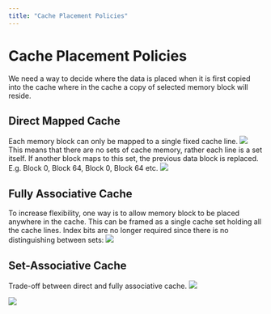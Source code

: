 ```yaml
---
title: "Cache Placement Policies"
---
```

# Cache Placement Policies
We need a way to decide where the data is placed when it is first copied into the cache where in the cache a copy of selected memory block will reside.
## Direct Mapped Cache
Each memory block can only be mapped to a single fixed cache line. 
![](https://i.imgur.com/T4JrNrk.png)
This means that there are no sets of cache memory, rather each line is a set itself. If another block maps to this set, the previous data block is replaced. E.g. Block 0, Block 64, Block 0, Block 64 etc. 
![](https://i.imgur.com/KK4AaiZ.png)
## Fully Associative Cache
To increase flexibility, one way is to allow memory block to be placed anywhere in the cache. This can be framed as a single cache set holding all the cache lines. Index bits are no longer required since there is no distinguishing between sets:
![](https://i.imgur.com/U7gSm11.png)
## Set-Associative Cache
Trade-off between direct and fully associative cache.
![](https://i.imgur.com/HNweHLU.png)

![](https://i.imgur.com/VvQ2UVe.png)
